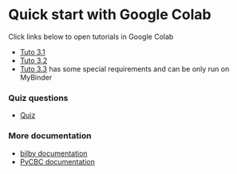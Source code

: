 # Quick start with Google Colab

Click links below to open tutorials in Google Colab

* [Tuto 3.1](https://colab.research.google.com/github/gw-odw/odw-2021/blob/master/Tutorials/Day_3/Tuto_3.1_Parameter_estimation_for_compact_object_mergers.ipynb)
* [Tuto 3.2](https://colab.research.google.com/github/gw-odw/odw-2021/blob/master/Tutorials/Day_3/Tuto_3.2_Parameter_estimation_for_compact_object_mergers.ipynb)
* [Tuto 3.3]( https://mybinder.org/v2/gh/ggreco77/Tutotest/1232f8ee45d1b74430335335a5a17f582e77f619?filepath=Skymap_tutorial_v11.ipynb) has some special requirements and can be only run on MyBinder


### Quiz questions

* [Quiz](https://drive.google.com/drive/folders/1dh33gF5Babbf0Bm1eXUttutb_u2i7Y_p)

### More documentation

* [bilby documentation](https://lscsoft.docs.ligo.org/bilby/index.html)
* [PyCBC documentation](http://pycbc.org/pycbc/latest/html/)

